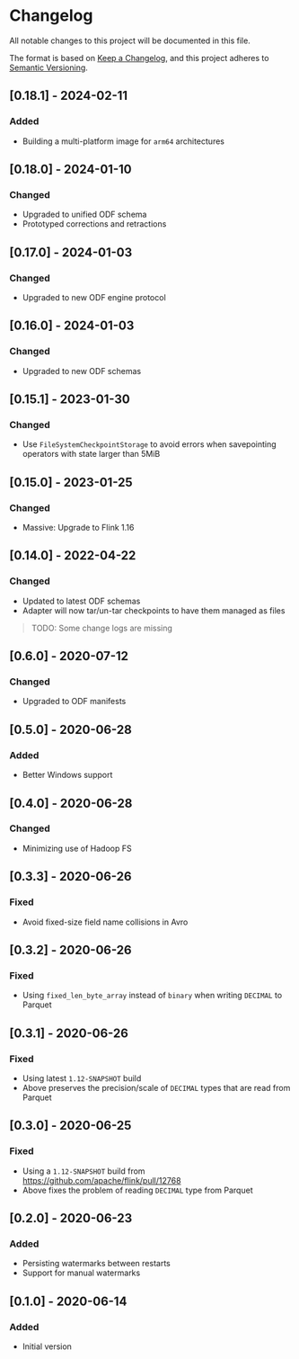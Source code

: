 # Changelog
All notable changes to this project will be documented in this file.

The format is based on [Keep a Changelog](https://keepachangelog.com/en/1.0.0/),
and this project adheres to [Semantic Versioning](https://semver.org/spec/v2.0.0.html).

## [0.18.1] - 2024-02-11
### Added
- Building a multi-platform image for `arm64` architectures

## [0.18.0] - 2024-01-10
### Changed
- Upgraded to unified ODF schema
- Prototyped corrections and retractions

## [0.17.0] - 2024-01-03
### Changed
- Upgraded to new ODF engine protocol

## [0.16.0] - 2024-01-03
### Changed
- Upgraded to new ODF schemas

## [0.15.1] - 2023-01-30
### Changed
- Use `FileSystemCheckpointStorage` to avoid errors when savepointing operators with state larger than 5MiB

## [0.15.0] - 2023-01-25
### Changed
- Massive: Upgrade to Flink 1.16

## [0.14.0] - 2022-04-22
### Changed
- Updated to latest ODF schemas
- Adapter will now tar/un-tar checkpoints to have them managed as files

> TODO: Some change logs are missing

## [0.6.0] - 2020-07-12
### Changed
- Upgraded to ODF manifests

## [0.5.0] - 2020-06-28
### Added
- Better Windows support

## [0.4.0] - 2020-06-28
### Changed
- Minimizing use of Hadoop FS

## [0.3.3] - 2020-06-26
### Fixed
- Avoid fixed-size field name collisions in Avro

## [0.3.2] - 2020-06-26
### Fixed
- Using `fixed_len_byte_array` instead of `binary` when writing `DECIMAL` to Parquet

## [0.3.1] - 2020-06-26
### Fixed
- Using latest `1.12-SNAPSHOT` build
- Above preserves the precision/scale of `DECIMAL` types that are read from Parquet

## [0.3.0] - 2020-06-25
### Fixed
- Using a `1.12-SNAPSHOT` build from https://github.com/apache/flink/pull/12768
- Above fixes the problem of reading `DECIMAL` type from Parquet

## [0.2.0] - 2020-06-23
### Added
- Persisting watermarks between restarts
- Support for manual watermarks

## [0.1.0] - 2020-06-14
### Added
- Initial version
